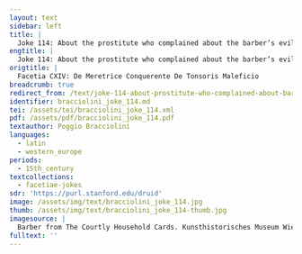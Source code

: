 ```yaml
---
layout: text
sidebar: left
title: |
  Joke 114: About the prostitute who complained about the barber’s evil deed | Facetia CXIV: De Meretrice Conquerente De Tonsoris Maleficio
engtitle: |
  Joke 114: About the prostitute who complained about the barber’s evil deed
origtitle: |
  Facetia CXIV: De Meretrice Conquerente De Tonsoris Maleficio
breadcrumb: true
redirect_from: /text/joke-114-about-prostitute-who-complained-about-barber%E2%80%99s-evil-deed
identifier: bracciolini_joke_114.md
tei: /assets/tei/bracciolini_joke_114.xml
pdf: /assets/pdf/bracciolini_joke_114.pdf
textauthor: Poggio Bracciolini
languages:
  - latin
  - western_europe
periods:
  - 15th_century
textcollections:
  - facetiae-jokes
sdr: 'https://purl.stanford.edu/druid'
image: /assets/img/text/bracciolini_joke_114.jpg
thumb: /assets/img/text/bracciolini_joke_114-thumb.jpg
imagesource: |
  Barber from The Courtly Household Cards. Kunsthistorisches Museum Wien, Kunstkammer (KK 5088) [Public Domain]
fulltext: ''
---
```



